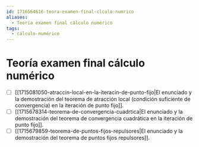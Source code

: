 ```yaml
---
id: 1716564616-teora-examen-final-clculo-numrico
aliases:
  - Teoría examen final cálculo numérico
tags:
  - cálculo-numérico
---
```


# Teoría examen final cálculo numérico

- [ ]  [[1715081050-atraccin-local-en-la-iteracin-de-punto-fijo|El enunciado y la demostración del teorema de atracción local (condición suficiente de convergencia) en la iteración de punto fijo]].
- [ ] [[1715678314-teorema-de-convergencia-cuadrtica|El enunciado y la demostración del teorema de convergencia cuadrática en la iteración de punto fijo]].
- [ ] [[1715679859-teorema-de-puntos-fijos-repulsores|El enunciado y la demostración del teorema de puntos fijos repulsores]].